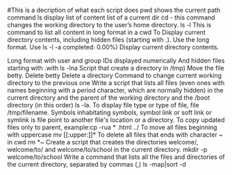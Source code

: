 #This is a decription of what each script does
pwd shows the current path
command ls display list of content list of a current dir
cd - this command changes the working directory to the user’s home directory.
ls -l This is command to list all content in long format in a cwd
To Display current directory contents, including hidden files (starting with .). Use the long format. Use ls -l -a
completed: 0.00%)
Display current directory contents.

Long format
with user and group IDs displayed numerically
And hidden files starting with .with ls -lna
Script that create a directory in /tmp)
Move the file betty.
Delete betty
Delete a directory
Command to change current working directory to the previous one
Write a script that lists all files (even ones with names beginning with a period character, which are normally hidden) in the current directory and the parent of the working directory and the /boot directory (in this order) ls -la.
To display file type or type of file, file /tmp/filename.
Symbols inhabitating symbols, symbol link or soft link or symlink is file point to another file's location or a directory.
To copy updated files only to parent, example:cp -rua * .html ../
To move all files beginning with uppercase mv [[:upper:]]* 
To delete all files that ends with character ~ in cwd
rm *~ 
Create a script that creates the directories welcome/, welcome/to/ and welcome/to/school in the current directory. mkdir -p welcome/to/school
Write a command that lists all the files and directories of the current directory, separated by commas (,) ls -map|sort -d
